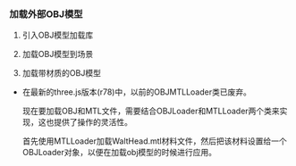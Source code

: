 ### 加载外部OBJ模型

1. 引入OBJ模型加载库


2. 加载OBJ模型到场景
3. 加载带材质的OBJ模型
- 在最新的three.js版本(r78)中，以前的OBJMTLLoader类已废弃。
  
  现在要加载OBJ和MTL文件，需要结合OBJLoader和MTLLoader两个类来实现，这也提供了操作的灵活性。
  
  首先使用MTLLoader加载WaltHead.mtl材料文件，然后把该材料设置给一个OBJLoader对象，以便在加载obj模型的时候进行应用。

